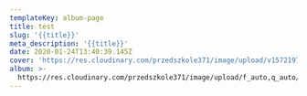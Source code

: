 ```yaml
---
templateKey: album-page
title: test
slug: '{{title}}'
meta_description: '{{title}}'
date: 2020-01-24T13:40:39.145Z
cover: 'https://res.cloudinary.com/przedszkole371/image/upload/v1572197875/sample.jpg'
album: >-
  https://res.cloudinary.com/przedszkole371/image/upload/f_auto,q_auto/c_fill,w_1200/v1572197875/sample.jpg
---
```


